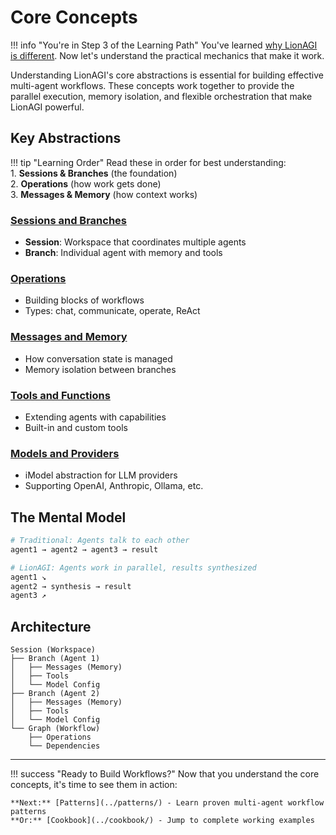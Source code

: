 # Core Concepts

!!! info "You're in Step 3 of the Learning Path"
    You've learned [why LionAGI is different](../thinking-in-lionagi/why-lionagi.md). Now let's understand the practical mechanics that make it work.

Understanding LionAGI's core abstractions is essential for building effective multi-agent workflows. These concepts work together to provide the parallel execution, memory isolation, and flexible orchestration that make LionAGI powerful.

## Key Abstractions

!!! tip "Learning Order"
    Read these in order for best understanding:  
    1. **Sessions & Branches** (the foundation)  
    2. **Operations** (how work gets done)  
    3. **Messages & Memory** (how context works)

### [Sessions and Branches](sessions-and-branches.md)

- **Session**: Workspace that coordinates multiple agents
- **Branch**: Individual agent with memory and tools

### [Operations](operations.md)

- Building blocks of workflows
- Types: chat, communicate, operate, ReAct

### [Messages and Memory](messages-and-memory.md)

- How conversation state is managed
- Memory isolation between branches

### [Tools and Functions](tools-and-functions.md)

- Extending agents with capabilities
- Built-in and custom tools

### [Models and Providers](models-and-providers.md)

- iModel abstraction for LLM providers
- Supporting OpenAI, Anthropic, Ollama, etc.

## The Mental Model

```python
# Traditional: Agents talk to each other
agent1 → agent2 → agent3 → result

# LionAGI: Agents work in parallel, results synthesized
agent1 ↘
agent2 → synthesis → result
agent3 ↗
```

## Architecture

```
Session (Workspace)
├── Branch (Agent 1)
│   ├── Messages (Memory)
│   ├── Tools
│   └── Model Config
├── Branch (Agent 2)
│   ├── Messages (Memory)
│   ├── Tools
│   └── Model Config
└── Graph (Workflow)
    ├── Operations
    └── Dependencies
```

---

!!! success "Ready to Build Workflows?"
    Now that you understand the core concepts, it's time to see them in action:
    
    **Next:** [Patterns](../patterns/) - Learn proven multi-agent workflow patterns  
    **Or:** [Cookbook](../cookbook/) - Jump to complete working examples
